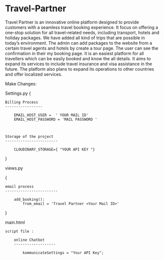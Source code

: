 # Travel-Partner


Travel Partner is an innovative online platform designed to provide customers with a seamless travel booking experience.
It focus on offering a one-stop solution for all travel-related needs, including transport, hotels and holiday packages.
We have added all kind of trips that are possible in today’s environment.
The admin can add packages to the website from a certain travel agents and hotels by create a tour page.
The user can see the confirmation in their my booking page. 
It is an easiest platform for all travellers which can be easily booked and know the all details.
It aims to expand its services to include travel insurance and visa assistance in the future. 
The platform also plans to expand its operations to other countries and offer localized services.

Make Changes:


Settings.py
{

    Billing Process
    -----------------

        EMAIL_HOST_USER =  ' YOUR MAIL ID'
        EMAIL_HOST_PASSWORD = 'MAIL PASSWORD '



    Storage of the project
    ------------------------

        CLOUDINARY_STORAGE={ "YOUR API KEY "}

}

views.py

{

    email process
    ------------------------

        add_booking():
            from_email = 'Travel Partner <Your Mail ID>'


}

main.html

    script file :

        online Chatbot
        -------------------

            kommunicateSettings = "Your API Key";